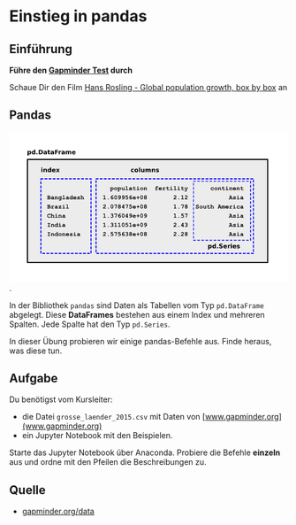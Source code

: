 
# Einstieg in pandas

## Einführung

**Führe den [Gapminder Test](http://forms.gapminder.org/s3/test-2018) durch**

Schaue Dir den Film [Hans Rosling - Global population growth, box by box](https://www.youtube.com/watch?v=fTznEIZRkLg) an


## Pandas

![Pandas Übersicht](pandas_uebersicht.png).

In der Bibliothek `pandas` sind Daten als Tabellen vom Typ `pd.DataFrame` abgelegt. Diese **DataFrames** bestehen aus einem Index und mehreren Spalten. Jede Spalte hat den Typ `pd.Series`.

In dieser Übung probieren wir einige pandas-Befehle aus. Finde heraus, was diese tun.

## Aufgabe

Du benötigst vom Kursleiter:

* die Datei `grosse_laender_2015.csv` mit Daten von [www.gapminder.org](www.gapminder.org)
* ein Jupyter Notebook mit den Beispielen.

Starte das Jupyter Notebook über Anaconda. Probiere die Befehle **einzeln** aus und ordne mit den Pfeilen die Beschreibungen zu.


## Quelle

* [gapminder.org/data](http://www.gapminder.org/data)
